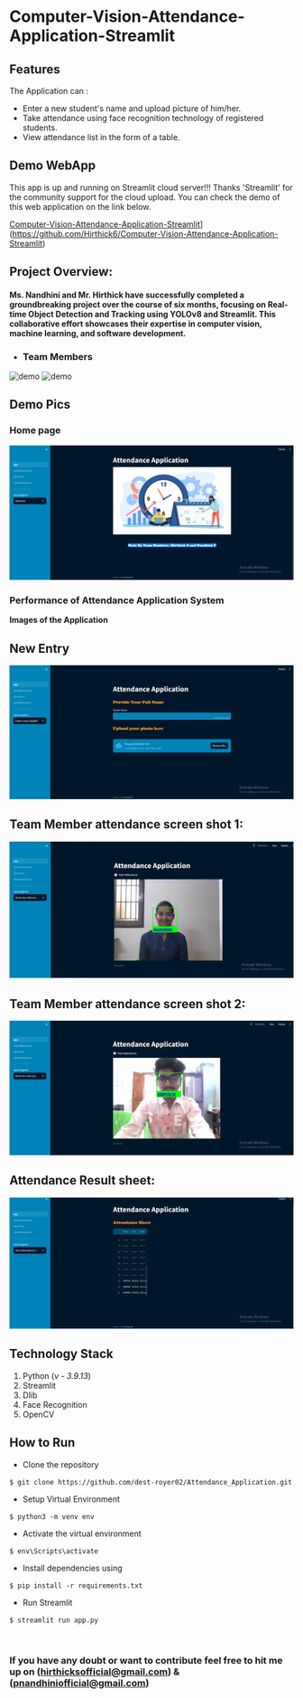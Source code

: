 # Computer-Vision-Attendance-Application-Streamlit</br>
## Features
The Application can :
* Enter a new student's name and upload picture of him/her.
* Take attendance using face recognition technology of registered students.
* View attendance list in the form of a table. </br>

## Demo WebApp

This app is up and running on Streamlit cloud server!!! Thanks 'Streamlit' for the community support for the cloud upload. You can check the demo of this web application on the link below.

[Computer-Vision-Attendance-Application-Streamlit](https://github.com/Hirthick6/Computer-Vision-Attendance-Application-Streamlit)](https://github.com/Hirthick6/Computer-Vision-Attendance-Application-Streamlit)

## Project Overview:

#### Ms. Nandhini and Mr. Hirthick have successfully completed a groundbreaking project over the course of six months, focusing on Real-time Object Detection and Tracking using YOLOv8 and Streamlit. This collaborative effort showcases their expertise in computer vision, machine learning, and software development.

- ### Team Members
![demo](https://media.giphy.com/media/v1.Y2lkPTc5MGI3NjExMnBuZXZ0aGhqNTFtd3Q0MnBrbXUwcjBjNjI4M3JqcTFkaGw4eXdoeSZlcD12MV9pbnRlcm5hbF9naWZfYnlfaWQmY3Q9Zw/wXFdM9bohG4bqK2qOT/giphy.gif
)
![demo](https://media.giphy.com/media/v1.Y2lkPTc5MGI3NjExem4zOGJrdml6Y2J6bXBkeGk1MzdnN2ljeHA2NGM3OTFnOTF5ajFxdiZlcD12MV9pbnRlcm5hbF9naWZfYnlfaWQmY3Q9Zw/aYKfK57T7t8Ndraf66/giphy.gif)
                                                                           
## Demo Pics

### Home page

<img src="https://github.com/Hirthick6/Computer-Vision-Attendance-Application-Streamlit/blob/main/output/home.png">

### Performance of Attendance Application System

**Images of the Application**</br>
## New Entry
<img src="https://github.com/nandhini206/Computer-Vision-Attendance-System/blob/main/output/New%20entry.png">
</br>

## Team Member attendance screen shot 1:
<img src="https://github.com/nandhini206/Computer-Vision-Attendance-System/blob/main/output/nandhini.png">
</br>

## Team Member attendance screen shot 2:
<img src="https://github.com/nandhini206/Computer-Vision-Attendance-System/blob/main/output/hirthick.png">
</br>

## Attendance Result sheet:
<img src="https://github.com/nandhini206/Computer-Vision-Attendance-System/blob/main/output/attendance%20sheet.png">
</br>

## Technology Stack
1. Python (*v - 3.9.13*)
2. Streamlit
3. Dlib
4. Face Recognition
5. OpenCV </br>

## How to Run
* Clone the repository

```
$ git clone https://github.com/dest-royer02/Attendance_Application.git
```
* Setup Virtual Environment

```
$ python3 -m venv env
```
* Activate the virtual environment

```
$ env\Scripts\activate
```
* Install dependencies using

```
$ pip install -r requirements.txt
```
* Run Streamlit

```
$ streamlit run app.py
```
</br>

###  If you have any doubt or want to contribute feel free to hit me up on (hirthicksofficial@gmail.com) & (pnandhiniofficial@gmail.com)




